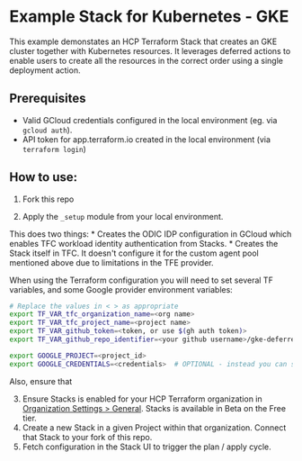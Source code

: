 # Example Stack for Kubernetes - GKE
This example demonstates an HCP Terraform Stack that creates an GKE cluster together with Kubernetes resources. 
It leverages deferred actions to enable users to create all the resources in the correct order using a single deployment action.

## Prerequisites

* Valid GCloud credentials configured in the local environment (eg. via `gcloud auth`).
* API token for app.terraform.io created in the local environment (via `terraform login`)

## How to use:

1. Fork this repo

2. Apply the `_setup` module from your local environment.

This does two things:
    * Creates the ODIC IDP configuration in GCloud which enables TFC workload identity authentication from Stacks.
    * Creates the Stack itself in TFC. It doesn't configure it for the custom agent pool mentioned above due to limitations in the TFE provider.

When using the Terraform configuration you will need to set several TF variables, and some Google provider environment variables:

```bash
# Replace the values in < > as appropriate
export TF_VAR_tfc_organization_name=<org name>
export TF_VAR_tfc_project_name=<project name>
export TF_VAR_github_token=<token, or use $(gh auth token)>
export TF_VAR_github_repo_identifier=<your github username>/gke-deferred-stack

export GOOGLE_PROJECT=<project_id>
export GOOGLE_CREDENTIALS=<credentials>  # OPTIONAL - instead you can set up Application Default Credentials on your machine using `gcloud auth application-default login`
```

Also, ensure that 

3. Ensure Stacks is enabled for your HCP Terraform organization in [Organization Settings > General](https://app.terraform.io/app/m-org-name-here/settings/profile). Stacks is available in Beta on the Free tier.
4. Create a new Stack in a given Project within that organization. Connect that Stack to your fork of this repo.
4. Fetch configuration in the Stack UI to trigger the plan / apply cycle.
